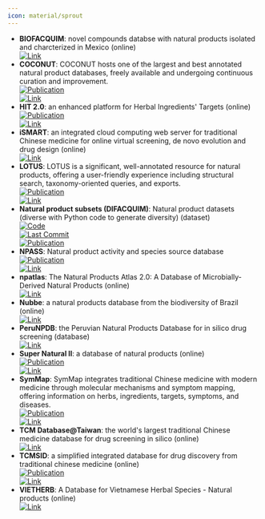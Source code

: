 ```yaml
---
icon: material/sprout
---
```


- **BIOFACQUIM**: novel compounds databse with natural products isolated and charcterized in Mexico (online)  
	[![Link](https://img.shields.io/badge/Link-online-brightgreen?style=for-the-badge&logo=cachet&logoColor=65FF8F)](https://www.difacquim.com/d-tools/)  
- **COCONUT**: COCONUT hosts one of the largest and best annotated natural product databases, freely available and undergoing continuous curation and improvement.  
	[![Publication](https://img.shields.io/badge/Publication-Citations:301-blue?style=for-the-badge&logo=bookstack)](https://doi.org/10.1186%2Fs13321-020-00478-9)  
	[![Link](https://img.shields.io/badge/Link-online-brightgreen?style=for-the-badge&logo=cachet&logoColor=65FF8F)](https://coconut.naturalproducts.net/)  
- **HIT 2.0**: an enhanced platform for Herbal Ingredients' Targets (online)  
	[![Publication](https://img.shields.io/badge/Publication-Citations:255-blue?style=for-the-badge&logo=bookstack)](https://doi.org/10.1093/nar/gkq1165)  
	[![Link](https://img.shields.io/badge/Link-online-brightgreen?style=for-the-badge&logo=cachet&logoColor=65FF8F)](http://hit2.badd-cao.net/)  
- **iSMART**: an integrated cloud computing web server for traditional Chinese medicine for online virtual screening, de novo evolution and drug design (online)  
	[![Link](https://img.shields.io/badge/Link-online-brightgreen?style=for-the-badge&logo=cachet&logoColor=65FF8F)](http://ismart.cmu.edu.tw/)  
- **LOTUS**: LOTUS is a significant, well-annotated resource for natural products, offering a user-friendly experience including structural search, taxonomy-oriented queries, and exports.  
	[![Publication](https://img.shields.io/badge/Publication-Citations:133-blue?style=for-the-badge&logo=bookstack)](https://doi.org/10.7554/eLife.70780)  
	[![Link](https://img.shields.io/badge/Link-online-brightgreen?style=for-the-badge&logo=cachet&logoColor=65FF8F)](https://lotus.naturalproducts.net/)  
- **Natural product subsets (DIFACQUIM)**: Natural product datasets (diverse with Python code to generate diversity) (dataset)  
	[![Code](https://img.shields.io/github/stars/DIFACQUIM/Natural-products-subsets-generation?style=for-the-badge&logo=github)](https://github.com/DIFACQUIM/Natural-products-subsets-generation)  
	[![Last Commit](https://img.shields.io/github/last-commit/DIFACQUIM/Natural-products-subsets-generation?style=for-the-badge&logo=github)](https://github.com/DIFACQUIM/Natural-products-subsets-generation)  
	[![Publication](https://img.shields.io/badge/Publication-Citations:4-blue?style=for-the-badge&logo=bookstack)](https://doi.org/10.1016/j.ailsci.2023.100066)  
- **NPASS**: Natural product activity and species source database  
	[![Publication](https://img.shields.io/badge/Publication-Citations:22-blue?style=for-the-badge&logo=bookstack)](https://doi.org/10.1093/nar/gkac1069)  
	[![Link](https://img.shields.io/badge/Link-online-brightgreen?style=for-the-badge&logo=cachet&logoColor=65FF8F)](https://bidd.group/NPASS/)  
- **npatlas**: The Natural Products Atlas 2.0: A Database of Microbially-Derived Natural Products (online)  
	[![Link](https://img.shields.io/badge/Link-online-brightgreen?style=for-the-badge&logo=cachet&logoColor=65FF8F)](https://www.npatlas.org/)  
- **Nubbe**: a natural products database from the biodiversity of Brazil (online)  
	[![Link](https://img.shields.io/badge/Link-online-brightgreen?style=for-the-badge&logo=cachet&logoColor=65FF8F)](http://nubbe.iq.unesp.br/portal/nubbe-search.html)  
- **PeruNPDB**: the Peruvian Natural Products Database for in silico drug screening (database)  
	[![Link](https://img.shields.io/badge/Link-online-brightgreen?style=for-the-badge&logo=cachet&logoColor=65FF8F)](https://perunpdb.com.pe/)  
- **Super Natural II**: a database of natural products (online)  
	[![Publication](https://img.shields.io/badge/Publication-Citations:32-blue?style=for-the-badge&logo=bookstack)](https://doi.org/10.1093/nar/gkac1008)  
	[![Link](https://img.shields.io/badge/Link-online-brightgreen?style=for-the-badge&logo=cachet&logoColor=65FF8F)](http://bioinf-applied.charite.de/supernatural_new/index.php)  
- **SymMap**: SymMap integrates traditional Chinese medicine with modern medicine through molecular mechanisms and symptom mapping, offering information on herbs, ingredients, targets, symptoms, and diseases.  
	[![Publication](https://img.shields.io/badge/Publication-Citations:301-blue?style=for-the-badge&logo=bookstack)](https://doi.org/10.1186/s13321-020-00478-9)  
	[![Link](https://img.shields.io/badge/Link-online-brightgreen?style=for-the-badge&logo=cachet&logoColor=65FF8F)](http://www.symmap.org/)  
- **TCM Database@Taiwan**: the world's largest traditional Chinese medicine database for drug screening in silico (online)  
	[![Link](https://img.shields.io/badge/Link-online-brightgreen?style=for-the-badge&logo=cachet&logoColor=65FF8F)](http://tcm.cmu.edu.tw/)  
- **TCMSID**: a simplified integrated database for drug discovery from traditional chinese medicine (online)  
	[![Publication](https://img.shields.io/badge/Publication-Citations:14-blue?style=for-the-badge&logo=bookstack)](https://doi.org/10.1186/s13321-022-00670-z)  
	[![Link](https://img.shields.io/badge/Link-offline-red?style=for-the-badge&logo=xamarin&logoColor=red)](https://tcm.scbdd.com/)  
- **VIETHERB**: A Database for Vietnamese Herbal Species - Natural products (online)  
	[![Link](https://img.shields.io/badge/Link-online-brightgreen?style=for-the-badge&logo=cachet&logoColor=65FF8F)](http://vietherb.com.vn/)  
